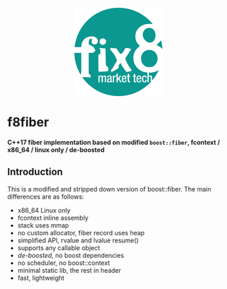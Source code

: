 <p align="center">
  <a href="https://www.fix8mt.com"><img src="assets/fix8mt_Master_Logo_Green_Trans.png" width="200"></a>
</p>

# f8fiber
#### C++17 fiber implementation based on modified `boost::fiber`, fcontext / x86_64 / linux only / de-boosted

## Introduction
This is a modified and stripped down version of boost::fiber. The main differences are as follows:
- x86_64 Linux only
- fcontext inline assembly
- stack uses mmap
- no custom allocator, fiber record uses heap
- simplified API, rvalue and lvalue resume()
- supports any callable object
- _de-boosted_, no boost dependencies
- no scheduler, no boost::context
- minimal static lib, the rest in header
- fast, lightweight

